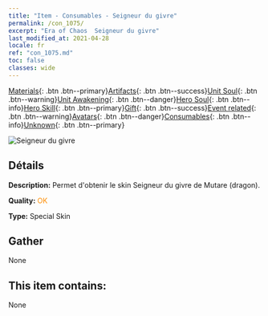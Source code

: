 ```yaml
---
title: "Item - Consumables - Seigneur du givre"
permalink: /con_1075/
excerpt: "Era of Chaos  Seigneur du givre"
last_modified_at: 2021-04-28
locale: fr
ref: "con_1075.md"
toc: false
classes: wide
---
```

 [Materials](/ItemsFR/){: .btn .btn--primary}[Artifacts](/ItemsFR/Artifacts/){: .btn .btn--success}[Unit Soul](/ItemsFR/UnitSoul/){: .btn .btn--warning}[Unit Awakening](/ItemsFR/UnitAwakening/){: .btn .btn--danger}[Hero Soul](/ItemsFR/HeroSoul/){: .btn .btn--info}[Hero Skill](/ItemsFR/HeroSkill/){: .btn .btn--primary}[Gift](/ItemsFR/Gift/){: .btn .btn--success}[Event related](/ItemsFR/Events/){: .btn .btn--warning}[Avatars](/ItemsFR/Avatars/){: .btn .btn--danger}[Consumables](/ItemsFR/Consumables/){: .btn .btn--info}[Unknown](/ItemsFR/Unknown/){: .btn .btn--primary}

 ![Seigneur du givre](/images/h/h_MutareDrake7.jpg)

## Détails
 **Description:** Permet d'obtenir le skin Seigneur du givre de Mutare (dragon).

 **Quality:** <span style="color: #FF8C00">OK</span>

 **Type:** Special Skin

## Gather

  None

## This item contains:

  None

